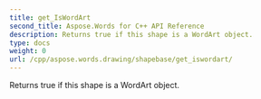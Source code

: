 ```yaml
---
title: get_IsWordArt
second_title: Aspose.Words for C++ API Reference
description: Returns true if this shape is a WordArt object. 
type: docs
weight: 0
url: /cpp/aspose.words.drawing/shapebase/get_iswordart/
---
```


Returns true if this shape is a WordArt object. 

